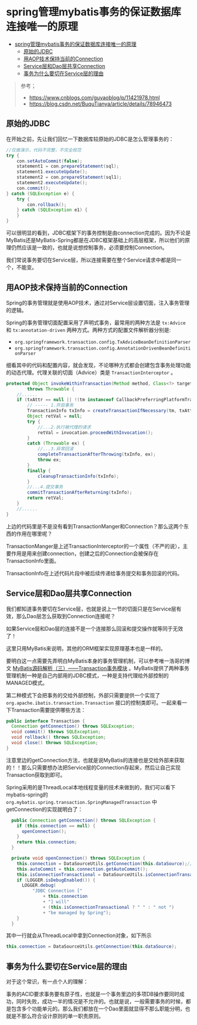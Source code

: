 # spring管理mybatis事务的保证数据库连接唯一的原理



- [spring管理mybatis事务的保证数据库连接唯一的原理](#spring管理mybatis事务的保证数据库连接唯一的原理)
  - [原始的JDBC](#原始的jdbc)
  - [用AOP技术保持当前的Connection](#用aop技术保持当前的connection)
  - [Service层和Dao层共享Connection](#service层和dao层共享connection)
  - [事务为什么要切在Service层的理由](#事务为什么要切在service层的理由)


> 参考；
> - https://www.cnblogs.com/guyaoblog/p/11421978.html
> - https://blog.csdn.net/BuquTianya/article/details/78946473



## 原始的JDBC


在开始之前，先让我们回忆一下数据库较原始的JDBC是怎么管理事务的：

``` java
//仅做演示，代码不完整，不完全规范
try {
    con.setAutoCommit(false);
    statement1 = con.prepareStatement(sql);
    statement1.executeUpdate();
    statement2 = con.prepareStatement(sql1);
    statement2.executeUpdate();
    con.commit();
} catch (SQLException e) {
    try {
        con.rollback();
    } catch (SQLException e1) {
    }
}
```

可以很明显的看到，JDBC框架下的事务控制是由connection完成的。因为不论是MyBatis还是MyBatis-Spring都是在JDBC框架基础上的高层框架，所以他们的原理仍然应该是一致的，也就是说想控制事务，必须要控制Connection。

我们常说事务要切在Service层，所以连接需要在整个Service请求中都是同一个，不能变。


## 用AOP技术保持当前的Connection

Spring的事务管理就是使用AOP技术，通过对Service层设置切面，注入事务管理的逻辑。



Spring的事务管理切面配置采用了声明式事务，最常用的两种方法是 `tx:Advice` 和 `tx:annotation-driven` 两种方式。两种方式的配置文件解析器分别是: 

- `org.springframework.transaction.config.TxAdviceBeanDefinitionParser`
- `org.springframework.transaction.config.AnnotationDrivenBeanDefinitionParser`

细看其中的代码和配置内容，就会发现，不论哪种方式都会创建包含事务处理功能的动态代理。代理关联的切面（Advice）类是 `TransactionInterceptor` 。


``` java
protected Object invokeWithinTransaction(Method method, Class<?> targetClass, final InvocationCallback invocation)
        throws Throwable {
    //......
    if (txAttr == null || !(tm instanceof CallbackPreferringPlatformTransactionManager)) {
        // ----- 1.开启事务
        TransactionInfo txInfo = createTransactionIfNecessary(tm, txAttr, joinpointIdentification);
        Object retVal = null;
        try {
            //...2.执行被代理的请求
            retVal = invocation.proceedWithInvocation();
        }
        catch (Throwable ex) {
            //...3.异常回滚
            completeTransactionAfterThrowing(txInfo, ex);
            throw ex;
        }
        finally {
            cleanupTransactionInfo(txInfo);
        }
        //...4.提交事务
        commitTransactionAfterReturning(txInfo);
        return retVal;
    }
    //......
}
```


上边的代码里是不是没有看到TransactionManger和Connection？那么这两个东西的作用在哪里呢？

TransactionManger是上述TransactionInterceptor的一个属性（不严的说），主要作用是用来创建connection，创建之后的Connection会被保存在TransactionInfo里面。

TransactionInfo在上述代码片段中被后续传递给事务提交和事务回滚的代码。

## Service层和Dao层共享Connection


我们都知道事务要切在Service层，也就是说上一节的切面只是在Service层有效，那么Dao层怎么获取到Connection连接呢？

如果Service层和Dao层的连接不是一个连接那么回滚和提交操作就等同于无效了！

这里只用MyBatis来说明，其他的ORM框架实现原理基本也是一样的。

要明白这一点需要先弄明白MyBatis本身的事务管理机制，可以参考唯一浩哥的博文 [MyBatis源码解析（三）——Transaction事务模块](https://www.cnblogs.com/V1haoge/p/6634151.html) 。MyBatis提供了两种事务管理机制一种是自己内部用的JDBC模式，一种是支持代理给外部控制的MANAGED模式。

第二种模式下会把事务的交给外部控制，外部只需要提供一个实现了 `org.apache.ibatis.transaction.Transaction` 接口的控制类即可。一起来看一下Transaction需要提供哪些方法：


``` java
public interface Transaction {
  Connection getConnection() throws SQLException;
  void commit() throws SQLException;
  void rollback() throws SQLException;
  void close() throws SQLException;
}
```

注意里边的getConnection方法，也就是说MyBatis的连接也是交给外部来获取的！！那么只需要想办法把Service层的Connection存起来，然后让自己实现Transaction获取到即可。


Spring采用的是ThreadLocal本地线程变量的技术来做到的，我们可以看下mybatis-spring的 `org.mybatis.spring.transaction.SpringManagedTransaction` 中getConnection的实现就明白了：

``` java
  public Connection getConnection() throws SQLException {
    if (this.connection == null) {
      openConnection();
    }
    return this.connection;
  }

  private void openConnection() throws SQLException {
    this.connection = DataSourceUtils.getConnection(this.dataSource);//...1.关键点在这里！！
    this.autoCommit = this.connection.getAutoCommit();
    this.isConnectionTransactional = DataSourceUtils.isConnectionTransactional(this.connection, this.dataSource);
    if (LOGGER.isDebugEnabled()) {
      LOGGER.debug(
          "JDBC Connection ["
              + this.connection
              + "] will"
              + (this.isConnectionTransactional ? " " : " not ")
              + "be managed by Spring");
    }
  }
```

其中一行就会从ThreadLocal中拿到Connection对象，如下所示

``` java
this.connection = DataSourceUtils.getConnection(this.dataSource);
```

## 事务为什么要切在Service层的理由

对于这个常识，有一点个人的理解：

事务的ACID要求事务要有原子性，也就是一个事务里边的多项DB操作要同时成功，同时失败，成功一半的情况是不允许的。也就是说，一般需要事务的时候，都是包含多个功能单元的。那么我们都放在一个Dao里面就显得不那么职能分明，也就是不那么符合设计原则的单一职责原则。